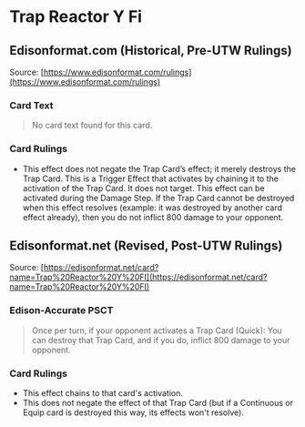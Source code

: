# Trap Reactor Y Fi

## Edisonformat.com (Historical, Pre-UTW Rulings)

Source: [https://www.edisonformat.com/rulings](https://www.edisonformat.com/rulings)

### Card Text

> No card text found for this card.

### Card Rulings

*   This effect does not negate the Trap Card’s effect; it merely destroys the Trap Card. This is a Trigger Effect that activates by chaining it to the activation of the Trap Card. It does not target. This effect can be activated during the Damage Step. If the Trap Card cannot be destroyed when this effect resolves (example: it was destroyed by another card effect already), then you do not inflict 800 damage to your opponent.

## Edisonformat.net (Revised, Post-UTW Rulings)

Source: [https://edisonformat.net/card?name=Trap%20Reactor%20Y%20FI](https://edisonformat.net/card?name=Trap%20Reactor%20Y%20FI)

### Edison-Accurate PSCT

> Once per turn, if your opponent activates a Trap Card (Quick): You can destroy that Trap Card, and if you do, inflict 800 damage to your opponent.

### Card Rulings

*   This effect chains to that card's activation.
*   This does not negate the effect of that Trap Card (but if a Continuous or Equip card is destroyed this way, its effects won't resolve).
            
